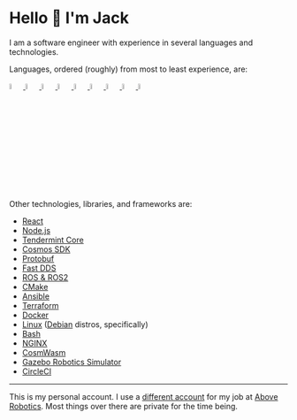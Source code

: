 # Hello 👋 I'm Jack

I am a software engineer with experience in several languages and technologies. 

Languages, ordered (roughly) from most to least experience, are:

<p align="left">
<!--   <img src="https://upload.wikimedia.org/wikipedia/commons/thumb/1/18/ISO_C%2B%2B_Logo.svg/1280px-ISO_C%2B%2B_Logo.svg.png" width=5%/> -->
  <a href="https://isocpp.org/" target="_blank" rel="noreferrer">
    <img src="https://raw.githubusercontent.com/danielcranney/readme-generator/main/public/icons/skills/cplusplus-colored.svg" width=5% alt="C++"/>
  </a>
  <a href="https://www.python.org/" target="_blank" rel="noreferrer">
    <img src="https://raw.githubusercontent.com/danielcranney/readme-generator/main/public/icons/skills/python-colored.svg" width=5% alt="Python"/>
  </a>
  <a href="https://en.wikipedia.org/wiki/C_(programming_language)" target="_blank" rel="noreferrer">
    <img src="https://raw.githubusercontent.com/danielcranney/readme-generator/main/public/icons/skills/c-colored.svg" width=5% alt="C"/>
  </a>
<!--   <img src="https://upload.wikimedia.org/wikipedia/commons/1/19/C_Logo.png" width=5%/> -->
  <a href="https://www.typescriptlang.org/" target="_blank" rel="noreferrer">
    <img src="https://raw.githubusercontent.com/danielcranney/readme-generator/main/public/icons/skills/typescript-colored.svg" width=5% alt="TypeScript"/>
  </a>
  <a href="https://262.ecma-international.org/13.0/" target="_blank" rel="noreferrer">
    <img src="https://raw.githubusercontent.com/danielcranney/readme-generator/main/public/icons/skills/javascript-colored.svg" width=5% alt="JavaScript"/>
  </a>
  <a href="https://go.dev/doc/" target="_blank" rel="noreferrer">
    <img src="https://raw.githubusercontent.com/danielcranney/readme-generator/main/public/icons/skills/go-colored.svg" width=5% alt="Go"/>
  </a>
  <a href="https://www.rust-lang.org/" target="_blank" rel="noreferrer">
    <img src="https://raw.githubusercontent.com/danielcranney/readme-generator/main/public/icons/skills/rust-colored.svg" width=5% alt="Rust"/>
  </a>
  <a href="https://html.spec.whatwg.org/" target="_blank" rel="noreferrer">
    <img src="https://raw.githubusercontent.com/danielcranney/readme-generator/main/public/icons/skills/html5-colored.svg" width=5% alt="HTML"/>
  </a>
  <a href="https://www.w3.org/Style/CSS/Overview.en.html" target="_blank" rel="noreferrer">
    <img src="https://raw.githubusercontent.com/danielcranney/readme-generator/main/public/icons/skills/css3-colored.svg" width=5% alt="CSS"/>
  </a>
</p>

Other technologies, libraries, and frameworks are:

- [React](https://reactjs.org/)
- [Node.js](https://nodejs.org/en/)
- [Tendermint Core](https://tendermint.com/core/)
- [Cosmos SDK](https://v1.cosmos.network/sdk)
- [Protobuf](https://developers.google.com/protocol-buffers)
- [Fast DDS](https://www.eprosima.com/index.php/products-all/eprosima-fast-dds)
- [ROS & ROS2](https://www.ros.org/)
- [CMake](https://cmake.org/)
- [Ansible](https://www.ansible.com/)
- [Terraform](https://www.terraform.io/)
- [Docker](https://www.docker.com/)
- [Linux](https://www.linux.org/) ([Debian](https://www.debian.org/) distros, specifically)
- [Bash](https://www.gnu.org/software/bash/)
- [NGINX](https://www.nginx.com/)
- [CosmWasm](https://cosmwasm.com/)
- [Gazebo Robotics Simulator](https://gazebosim.org/home)
- [CircleCI](https://circleci.com/)

---

This is my personal account. I use a [different account](https://github.com/Jack-Above) for my job at [Above Robotics](https://github.com/AboveRobotics). Most things over there are private for the time being.
